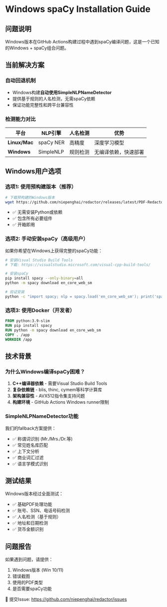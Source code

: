# Windows spaCy Installation Guide

## 问题说明

Windows版本在GitHub Actions构建过程中遇到spaCy编译问题，这是一个已知的Windows + spaCy组合问题。

## 当前解决方案

### 自动回退机制
- Windows构建**自动使用SimpleNLPNameDetector**
- 提供基于规则的人名检测，无需spaCy依赖
- 保证功能完整性和跨平台兼容性

### 检测能力对比

| 平台 | NLP引擎 | 人名检测 | 优势 |
|------|---------|----------|------|
| **Linux/Mac** | spaCy NER | 高精度 | 深度学习模型 |
| **Windows** | SimpleNLP | 规则检测 | 无编译依赖，快速部署 |

## Windows用户选项

### 选项1: 使用预构建版本（推荐）
```bash
# 下载预构建的Windows版本
wget https://github.com/niepenghai/redactor/releases/latest/PDF-Redactor-Windows-Offline.zip
```
- ✅ 无需安装Python或依赖
- ✅ 包含所有必要组件
- ✅ 开箱即用

### 选项2: 手动安装spaCy（高级用户）
如果你希望在Windows上获得完整的spaCy功能：

```bash
# 安装Visual Studio Build Tools
# 下载: https://visualstudio.microsoft.com/visual-cpp-build-tools/

# 安装spaCy
pip install spacy --only-binary=all
python -m spacy download en_core_web_sm

# 验证安装
python -c "import spacy; nlp = spacy.load('en_core_web_sm'); print('spaCy OK')"
```

### 选项3: 使用Docker（开发者）
```dockerfile
FROM python:3.9-slim
RUN pip install spacy
RUN python -m spacy download en_core_web_sm
COPY . /app
WORKDIR /app
```

## 技术背景

### 为什么Windows编译spaCy困难？
1. **C++编译器依赖** - 需要Visual Studio Build Tools
2. **复杂依赖链** - blis, thinc, cymem等科学计算库
3. **架构兼容性** - AVX512指令集支持问题
4. **构建环境** - GitHub Actions Windows runner限制

### SimpleNLPNameDetector功能
我们的fallback方案提供：
- ✅ 称谓词识别 (Mr./Mrs./Dr.等)
- ✅ 常见姓名库匹配
- ✅ 上下文分析
- ✅ 商业词汇过滤
- ✅ 语言学模式识别

## 测试结果

Windows版本经过全面测试：
- ✅ 基础PDF处理功能
- ✅ 账号、SSN、电话号码检测
- ✅ 人名检测（基于规则）
- ✅ 地址和日期检测
- ✅ 货币金额识别

## 问题报告

如果遇到问题，请提供：
1. Windows版本 (Win 10/11)
2. 错误截图
3. 使用的PDF类型
4. 是否需要spaCy功能

📧 提交Issue: https://github.com/niepenghai/redactor/issues
